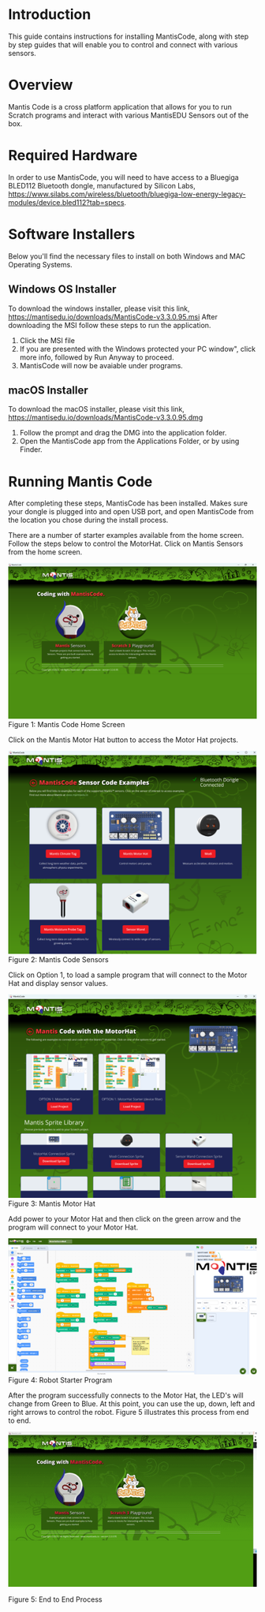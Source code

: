 # Introduction
This guide contains instructions for installing MantisCode, along with step by step guides that will enable you to control and connect with various sensors.

# Overview
Mantis Code is a cross platform application that allows for you to run Scratch programs and interact with various MantisEDU Sensors out of the box.

# Required Hardware
In order to use MantisCode, you will need to have access to a Bluegiga BLED112 Bluetooth dongle, manufactured by Silicon Labs, https://www.silabs.com/wireless/bluetooth/bluegiga-low-energy-legacy-modules/device.bled112?tab=specs.

# Software Installers
Below you'll find the necessary files to install on both Windows and MAC Operating Systems.

## Windows OS Installer
To download the windows installer, please visit this link, https://mantisedu.io/downloads/MantisCode-v3.3.0.95.msi
After downloading the MSI follow these steps to run the application.

1. Click the MSI file
2. If you are presented with the Windows protected your PC window", click more info, followed by Run Anyway to proceed.
3. MantisCode will now be avaiable under programs.

## macOS Installer
To download the macOS installer, please visit this link, https://mantisedu.io/downloads/MantisCode-v3.3.0.95.dmg
1. Follow the prompt and drag the DMG into the application folder.
2. Open the MantisCode app from the Applications Folder, or by using Finder.

# Running Mantis Code
After completing these steps, MantisCode has been installed.  Makes sure your dongle is plugged into and open USB port, and open MantisCode from the location you chose during the install process.

There are a number of starter examples available from the home screen.  Follow the steps below to control the MotorHat.
Click on Mantis Sensors from the home screen.

![This is an image](https://raw.githubusercontent.com/mantisedu/mantiscode/main/docs/images/mantiscode.png)
Figure 1: Mantis Code Home Screen

Click on the Mantis Motor Hat button to access the Motor Hat projects.

![This is an image](https://raw.githubusercontent.com/mantisedu/mantiscode/main/docs/images/sensors.png)
Figure 2: Mantis Code Sensors

Click on Option 1, to load a sample program that will connect to the Motor Hat and display sensor values.

![This is an image](https://raw.githubusercontent.com/mantisedu/mantiscode/main/docs/images/robotstarter.png)
Figure 3: Mantis Motor Hat

Add power to your Motor Hat and then click on the green arrow and the program will connect to your Motor Hat.

![This is an image](https://raw.githubusercontent.com/mantisedu/mantiscode/main/docs/images/robotprogram.png)
Figure 4: Robot Starter Program

After the program successfully connects to the Motor Hat, the LED's will change from Green to Blue.  At this point, you can use the up, down, left and right arrows to control the robot. Figure 5 illustrates this process from end to end.

![This is an image](https://raw.githubusercontent.com/mantisedu/mantiscode/main/docs/images/end2end.gif)

Figure 5: End to End Process